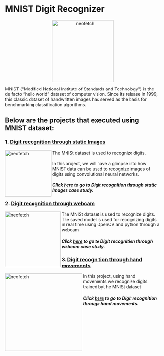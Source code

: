 # MNIST Digit Recognizer
<p align="center">
<img src="https://raw.githubusercontent.com/yashk2810/yashk2810.github.io/master/images/mnist.png" alt="neofetch" align="middle" height="200px">
</p>
MNIST ("Modified National Institute of Standards and Technology") is the de facto “hello world” dataset of computer vision. Since its release in 1999, this classic dataset of handwritten images has served as the basis for benchmarking classification algorithms. <br />

## Below are the projects that executed using MNIST dataset:

### 1. [Digit recognition through static Images](./MNIST_detect)

<img src="https://www.wolfram.com/language/11/neural-networks/assets.en/digit-classification/smallthumb_1.png" alt="neofetch" align="left" height="150px">
The MNISt dataset is used to recognize digits. <br />
 <br /> In this project, we will have a glimpse into how MNIST data can be used to recognize images of digits using convolutional neural networks.

##### Click [here](./MNIST_detect) to go to Digit recognition through static Images case study.

### 2. [Digit recognition through webcam](./MNIST_webcam)

<img src="https://www.wolfram.com/language/11/neural-networks/assets.en/digit-classification/smallthumb_1.png" alt="neofetch" align="left" height="180px">
The MNISt dataset is used to recognize digits. <br />
The saved model is used for recognizing digits in real time using OpenCV and python through a webcam <br />

##### Click [here](./MNIST_webcam) to go to Digit recognition through webcam case study.


### 3. [Digit recognition through hand movements](./MNIST_hand)

<img src="https://www.wolfram.com/language/11/neural-networks/assets.en/digit-classification/smallthumb_1.png" alt="neofetch" align="left" height="250px">
In this project, using hand movements we recognize digits trained byt he MNISt dataset<br />

##### Click [here](./MNIST_hand) to go to Digit recognition through hand movements.



